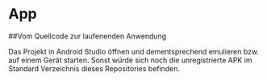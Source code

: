 # App

##Vom Quellcode zur laufenenden Anwendung

Das Projekt in Android Studio öffnen und dementsprechend emulieren bzw. auf einem Gerät starten.
Sonst würde sich noch die unregistrierte APK im Standard Verzeichnis dieses Repositories befinden.
